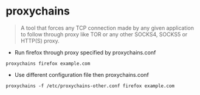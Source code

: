 # proxychains

> A tool that forces any TCP connection made by any given application to follow through proxy like TOR or any other SOCKS4, SOCKS5 or HTTP(S) proxy.

- Run firefox through proxy specified by proxychains.conf

`proxychains firefox example.com`

- Use different configuration file then proxychains.conf

`proxychains -f /etc/proxychains-other.conf firefox example.com`
